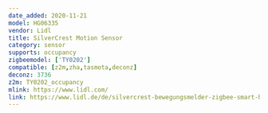 ```yaml
---
date_added: 2020-11-21
model: HG06335
vendor: Lidl
title: SilverCrest Motion Sensor
category: sensor
supports: occupancy
zigbeemodel: ['TY0202']
compatible: [z2m,zha,tasmota,deconz]
deconz: 3736
z2m: TY0202_occupancy
mlink: https://www.lidl.com/
link: https://www.lidl.de/de/silvercrest-bewegungsmelder-zigbee-smart-home-infrarot-sensor-anti-manipulationsalarm/p354561
---
```

